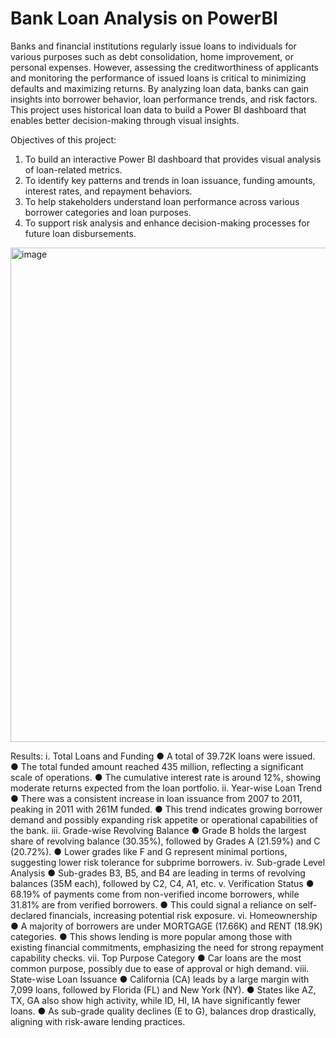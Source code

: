 # Bank Loan Analysis on PowerBI
Banks and financial institutions regularly issue loans to individuals for various purposes such as debt consolidation, home improvement, or personal expenses. However, assessing the creditworthiness of applicants and monitoring the performance of issued loans is critical to minimizing defaults and maximizing returns. By analyzing loan data, banks can gain insights into borrower behavior, loan performance trends, and risk factors.
This project uses historical loan data to build a Power BI dashboard that enables better decision-making through visual insights.

Objectives of this project:
1. To build an interactive Power BI dashboard that provides visual analysis of loan-related metrics.
2. To identify key patterns and trends in loan issuance, funding amounts, interest rates, and repayment
behaviors.
3. To help stakeholders understand loan performance across various borrower categories and loan
purposes.
4. To support risk analysis and enhance decision-making processes for future loan disbursements.

<img width="1374" height="791" alt="image" src="https://github.com/user-attachments/assets/1f3cf1bb-a052-43fa-85fa-b15b4416cb9c" />

Results:
i. Total Loans and Funding
● A total of 39.72K loans were issued.
● The total funded amount reached 435 million, reflecting a significant scale of operations.
● The cumulative interest rate is around 12%, showing moderate returns expected from the loan
portfolio.
ii. Year-wise Loan Trend
● There was a consistent increase in loan issuance from 2007 to 2011, peaking in 2011 with 261M
funded.
● This trend indicates growing borrower demand and possibly expanding risk appetite or operational
capabilities of the bank.
iii. Grade-wise Revolving Balance
● Grade B holds the largest share of revolving balance (30.35%), followed by Grades A (21.59%) and
C (20.72%).
● Lower grades like F and G represent minimal portions, suggesting lower risk tolerance for subprime
borrowers.
iv. Sub-grade Level Analysis
● Sub-grades B3, B5, and B4 are leading in terms of revolving balances (35M each), followed by C2,
C4, A1, etc.
v. Verification Status
● 68.19% of payments come from non-verified income borrowers, while 31.81% are from verified
borrowers.
● This could signal a reliance on self-declared financials, increasing potential risk exposure.
vi. Homeownership
● A majority of borrowers are under MORTGAGE (17.66K) and RENT (18.9K) categories.
● This shows lending is more popular among those with existing financial commitments, emphasizing
the need for strong repayment capability checks.
vii. Top Purpose Category
● Car loans are the most common purpose, possibly due to ease of approval or high demand.
viii. State-wise Loan Issuance
● California (CA) leads by a large margin with 7,099 loans, followed by Florida (FL) and New York
(NY).
● States like AZ, TX, GA also show high activity, while ID, HI, IA have significantly fewer loans.
● As sub-grade quality declines (E to G), balances drop drastically, aligning with risk-aware lending
practices.
